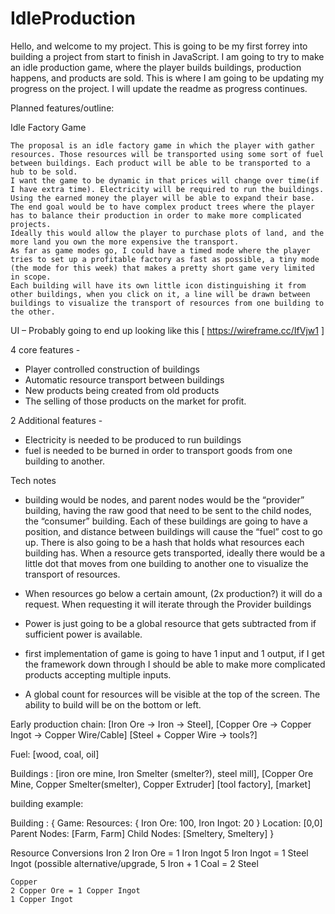# IdleProduction

Hello, and welcome to my project. This is going to be my first forrey into building a project from start to finish in JavaScript. I am going to try to make an idle production game, where the player builds buildings, production happens, and products are sold. This is where I am going to be updating my progress on the project. I will update the readme as progress continues.

Planned features/outline: 

Idle Factory Game

	The proposal is an idle factory game in which the player with gather resources. Those resources will be transported using some sort of fuel between buildings. Each product will be able to be transported to a hub to be sold. 
	I want the game to be dynamic in that prices will change over time(if I have extra time). Electricity will be required to run the buildings. Using the earned money the player will be able to expand their base. The end goal would be to have complex product trees where the player has to balance their production in order to make more complicated projects. 
	Ideally this would allow the player to purchase plots of land, and the more land you own the more expensive the transport. 
	As far as game modes go, I could have a timed mode where the player tries to set up a profitable factory as fast as possible, a tiny mode (the mode for this week) that makes a pretty short game very limited in scope. 
	Each building will have its own little icon distinguishing it from other buildings, when you click on it, a line will be drawn between buildings to visualize the transport of resources from one building to the other. 

UI – Probably going to end up looking like this [ https://wireframe.cc/IfVjw1 ]


4 core features - 

- Player controlled construction of buildings
- Automatic resource transport between buildings
- New products being created from old products
- The selling of those products on the market for profit.

2 Additional features - 

- Electricity is needed to be produced to run buildings
- fuel is needed to be burned in order to transport goods from one building to another.


Tech notes

- building would be nodes, and parent nodes would be the “provider” building, having the raw good that need to be sent to the child nodes, the “consumer” building. Each of these buildings are going to have a position, and distance between buildings will cause the “fuel” cost to go up. There is also going to be a hash that holds what resources each building has. When a resource gets transported, ideally there would be a little dot that moves from one building to another one to visualize the transport of resources.

- When resources go below a certain amount, (2x production?) it will do a request. When requesting it will iterate through the Provider buildings

- Power is just going to be a global resource that gets subtracted from if sufficient power is available.

- first implementation of game is going to have 1 input and 1 output, if I get the framework down through I should be able to make more complicated products accepting multiple inputs. 

- A global count for resources will be visible at the top of the screen. The ability to build will be on the bottom or left.

Early production chain: [Iron Ore -> Iron -> Steel], [Copper Ore -> Copper Ingot -> Copper Wire/Cable] [Steel + Copper Wire → tools?] 

Fuel: [wood, coal, oil] 

Buildings : [iron ore mine, Iron Smelter (smelter?), steel mill], [Copper Ore Mine, Copper Smelter(smelter), Copper Extruder] [tool factory], [market]

building example: 

Building : {
	Game: 
	Resources: { Iron Ore: 100, Iron Ingot: 20 }
	Location: [0,0] 
	Parent Nodes: [Farm, Farm]
	Child Nodes: [Smeltery, Smeltery]
}

Resource Conversions 
	Iron
	2 Iron Ore = 1 Iron Ingot
	5 Iron Ingot = 1 Steel Ingot (possible alternative/upgrade, 5 Iron + 1 Coal = 2 Steel

	Copper
	2 Copper Ore = 1 Copper Ingot
	1 Copper Ingot
